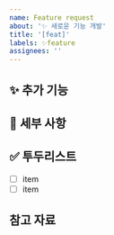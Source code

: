 ```yaml
---
name: Feature request
about: '✨ 새로운 기능 개발'
title: '[feat]'
labels: ✨feature
assignees: ''
---
```


## ✨ 추가 기능

<!-- 어떤 기능을 개발 -->

## 📃 세부 사항

<!-- 사용할 기술, 패턴 등
 기능 구현 시 다른 사람들이 알아야 할 점 -->

## ✅ 투두리스트

- [ ] item
- [ ] item

## 참고 자료
